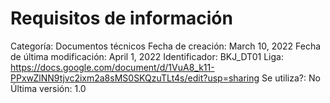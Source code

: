 # Requisitos de información

Categoría: Documentos técnicos
Fecha de creación: March 10, 2022
Fecha de última modificación: April 1, 2022
Identificador: BKJ_DT01
Liga: https://docs.google.com/document/d/1VuA8_k11-PPxwZlNN9tjvc2ixm2a8sMS0SKQzuTLt4s/edit?usp=sharing
Se utiliza?: No
Última versión: 1.0